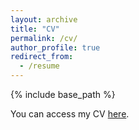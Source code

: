 ```yaml
---
layout: archive
title: "CV"
permalink: /cv/
author_profile: true
redirect_from:
  - /resume
---
```

{% include base_path %}

You can access my CV [here](https://drive.google.com/file/d/19kiURnj5pIJOgOhC04rZsbDTXJiERKbT/view?usp=sharing).
